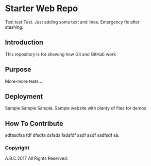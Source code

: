 # Starter Web Repo

Test test Test. Just adding some text
and lines. Emergency fix after stashing.

## Introduction

This repository is for showing how Git and GitHub work

## Purpose

More-more tests...

## Deployment

Sample Sample Sample.
Sample website with plenty of files for demos

## How To Contribute

sdfasdfsa fdf dfsdfa dsfads fadsfdf asdf asdf sadfsdf sa.

### Copyright

A.B.C.2017 All Rights Reserved.

